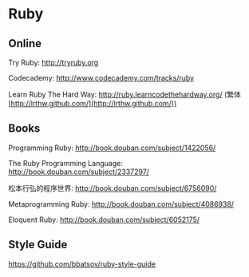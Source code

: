 # Ruby

## Online

Try Ruby: http://tryruby.org

Codecademy: http://www.codecademy.com/tracks/ruby

Learn Ruby The Hard Way: http://ruby.learncodethehardway.org/ (繁体 [http://lrthw.github.com/](http://lrthw.github.com/))

## Books

Programming Ruby: http://book.douban.com/subject/1422056/

The Ruby Programming Language: http://book.douban.com/subject/2337297/

松本行弘的程序世界: http://book.douban.com/subject/6756090/

Metaprogramming Ruby: http://book.douban.com/subject/4086938/

Eloquent Ruby: http://book.douban.com/subject/6052175/

## Style Guide

https://github.com/bbatsov/ruby-style-guide